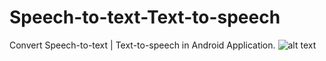 # Speech-to-text-Text-to-speech
Convert Speech-to-text | Text-to-speech in Android Application.
![alt text](https://github.com/SayaliDalal/Speech-to-text-Text-to-speech/blob/master/media/App.jpg?raw=true)
